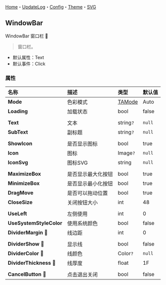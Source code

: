 ﻿[Home](../Home.md)・[UpdateLog](../UpdateLog.md)・[Config](../Config.md)・[Theme](../Theme.md)・[SVG](../SVG.md)

## WindowBar

WindowBar 窗口栏 👚

> 窗口栏。

- 默认属性：Text
- 默认事件：Click

### 属性

名称 | 描述 | 类型 | 默认值 | 
:--|:--|:--|:--|
**Mode** | 色彩模式 | [TAMode](Enum.md#tamode) | Auto |
**Loading** | 加载状态 | bool | false |
||||
**Text** | 文本 | string`?` | `null` |
**SubText** | 副标题 | string`?` | `null` |
||||
**ShowIcon** | 是否显示图标 | bool | true |
**Icon** | 图标 | Image`?` | `null` |
**IconSvg** | 图标SVG | string | `null` |
||||
**MaximizeBox** | 是否显示最大化按钮 | bool | true |
**MinimizeBox** | 是否显示最小化按钮 | bool | true |
**DragMove** | 是否可以拖动位置 | bool | true |
**CloseSize** | 关闭按钮大小 | int | 48 |
||||
**UseLeft** | 左侧使用 | int | 0 |
**UseSystemStyleColor** | 使用系统颜色 | bool | false |
**DividerMargin** 🔴 | 线边距 | int | 0 |
||||
**DividerShow** 🔴 | 显示线 | bool | false |
**DividerColor** 🔴 | 线颜色 | Color`?` | `null` |
**DividerThickness** 🔴 | 线厚度 | float | 1F |
||||
**CancelButton** 🔴 | 点击退出关闭 | bool | false |